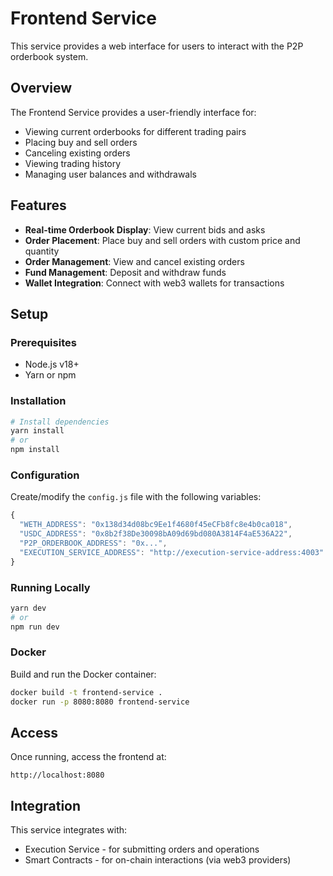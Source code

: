 # Frontend Service

This service provides a web interface for users to interact with the P2P orderbook system.

## Overview

The Frontend Service provides a user-friendly interface for:
- Viewing current orderbooks for different trading pairs
- Placing buy and sell orders
- Canceling existing orders
- Viewing trading history
- Managing user balances and withdrawals

## Features

- **Real-time Orderbook Display**: View current bids and asks
- **Order Placement**: Place buy and sell orders with custom price and quantity
- **Order Management**: View and cancel existing orders
- **Fund Management**: Deposit and withdraw funds
- **Wallet Integration**: Connect with web3 wallets for transactions

## Setup

### Prerequisites
- Node.js v18+ 
- Yarn or npm

### Installation

```bash
# Install dependencies
yarn install
# or
npm install
```

### Configuration

Create/modify the `config.js` file with the following variables:
```js
{
  "WETH_ADDRESS": "0x138d34d08bc9Ee1f4680f45eCFb8fc8e4b0ca018",
  "USDC_ADDRESS": "0x8b2f38De30098bA09d69bd080A3814F4aE536A22",
  "P2P_ORDERBOOK_ADDRESS": "0x...",
  "EXECUTION_SERVICE_ADDRESS": "http://execution-service-address:4003"
}
```

### Running Locally

```bash
yarn dev
# or
npm run dev
```

### Docker

Build and run the Docker container:

```bash
docker build -t frontend-service .
docker run -p 8080:8080 frontend-service
```

## Access

Once running, access the frontend at:

```
http://localhost:8080
```

## Integration

This service integrates with:
- Execution Service - for submitting orders and operations
- Smart Contracts - for on-chain interactions (via web3 providers) 